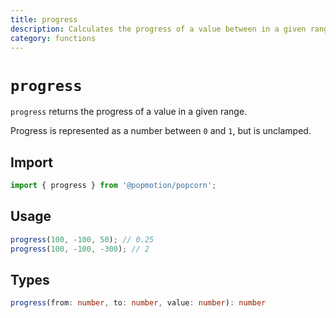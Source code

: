 ```yaml
---
title: progress
description: Calculates the progress of a value between in a given range.
category: functions
---
```


# `progress`

`progress` returns the progress of a value in a given range.

Progress is represented as a number between `0` and `1`, but is unclamped.

<TOC />

## Import

```javascript
import { progress } from '@popmotion/popcorn';
```

## Usage

```javascript
progress(100, -100, 50); // 0.25
progress(100, -100, -300); // 2
```

## Types

```typescript
progress(from: number, to: number, value: number): number
```
